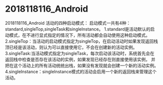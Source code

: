 # 2018118116_Android
2018118116_Android
活动的四种启动模式：
启动模式一共有4种：standard,singleTop,singleTask和singleInstance。
1.standard是活动默认的启动模式，在不进行显式指定的情况下，所有活动都会自动使用这种启动模式。
2.singleTop：当活动的启动模式指定为singleTop，在启动活动时如果发现返回栈顶已经是该活动，则认为可以直接使用它，不会在创建新的活动实例。
3.singleTask:当活动模式指定为singleTask，每次启动该活动时，系统首先会在返回栈中检查是否存在该活动的实例，如果发现已经存在则直接使用该实例，
并把在这个活动上的所有活动统统出栈，如果没有发现就会创建一个新的活动实例。
4.singleInstance：singleInstance模式的活动会启用一个新的返回栈来管理这个活动。
